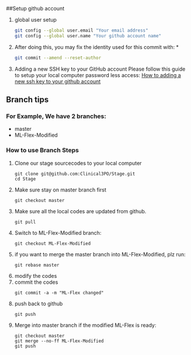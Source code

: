 ##Setup github account

1. global user setup

   ```sh
   git config --global user.email "Your email address"
   git config --global user.name "Your github account name"
   ```
2. After doing this, you may fix the identity used for this commit with:
   *
    ```sh
    git commit --amend --reset-author
    ```
3. Adding a new SSH key to your GitHub account
    Please follow this guide to setup your local computer password less access:
    [How to adding a new ssh key to your github account](https://help.github.com/articles/adding-a-new-ssh-key-to-your-github-account/)

## Branch tips

### For Example, We have 2 branches:
* master
* ML-Flex-Modified

### How to use Branch Steps
1. Clone our stage sourcecodes to your local computer
    ```
    git clone git@github.com:Clinical3PO/Stage.git
    cd Stage
    ```
2. Make sure stay on master branch first
    ```
    git checkout master
    ```
3. Make sure all the local codes are updated from github.
    ```
    git pull
    ```
4. Switch to ML-Flex-Modified branch:
    ```
    git checkout ML-Flex-Modified
    ```
5. if you want to merge the master branch into ML-Flex-Modified, plz run:
    ```
    git rebase master
    ```
6. modify the codes
7. commit the codes
    ```
    git commit -a -m "ML-Flex changed"
    ```
8. push back to github
    ```
    git push
    ```
9. Merge into master branch if the modified ML-Flex is ready:
    ```
    git checkout master
    git merge --no-ff ML-Flex-Modified
    git push
    ```
